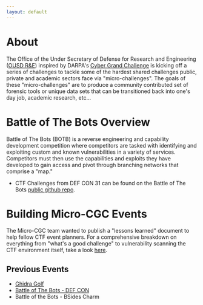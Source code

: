 ```yaml
---
layout: default
---
```


# About
The Office of the Under Secretary of Defense for Research and Engineering ([OUSD R&E](https://www.cto.mil/)) inspired by DARPA's [Cyber Grand Challenge](https://www.darpa.mil/program/cyber-grand-challenge) is kicking off a series of challenges to tackle some of the hardest shared challenges public, private and academic sectors face via  "micro-challenges". The goals of these "micro-challenges" are to produce a community contributed set of forensic tools or unique data sets that can be transitioned back into one's day job, academic research, etc...

# Battle of The Bots Overview
Battle of The Bots (BOTB) is a reverse engineering and capability development competition where competitors are tasked with identifying and exploiting custom and known vulnerabilities in a variety of services. Competitors must then use the capabilities and exploits they have developed to gain access and pivot through  branching networks that comprise a "map."

* CTF Challenges from DEF CON 31 can be found on the Battle of The Bots [public github repo](https://github.com/battleofthebots). 


# Building Micro-CGC Events
The Micro-CGC team wanted to publish a "lessons learned" document to help fellow CTF event planners.
For a comprehensive breakdown on everything from "what's a good challenge" to vulnerability scanning the CTF environment itself, take a look [here](https://battleofthebots.net/building_micro_cgc_events.html).



## Previous Events
* [Ghidra Golf](https://ghidra.golf)
* [Battle of The Bots - DEF CON](https://battleofthebots.net/defcon.html)
* Battle of the Bots - BSides Charm
